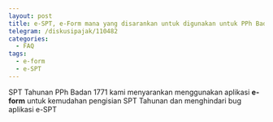 ```yaml
---
layout: post
title: e-SPT, e-Form mana yang disarankan untuk digunakan untuk PPh Badan?
telegram: /diskusipajak/110482
categories:
  - FAQ
tags:
  - e-form
  - e-SPT
---
```

SPT Tahunan PPh Badan 1771 kami menyarankan menggunakan aplikasi **e-form** untuk kemudahan pengisian SPT Tahunan dan menghindari bug aplikasi e-SPT